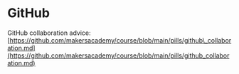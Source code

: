 # GitHub

GitHub collaboration advice: [https://github.com/makersacademy/course/blob/main/pills/github\_collaboration.md](https://github.com/makersacademy/course/blob/main/pills/github_collaboration.md)



